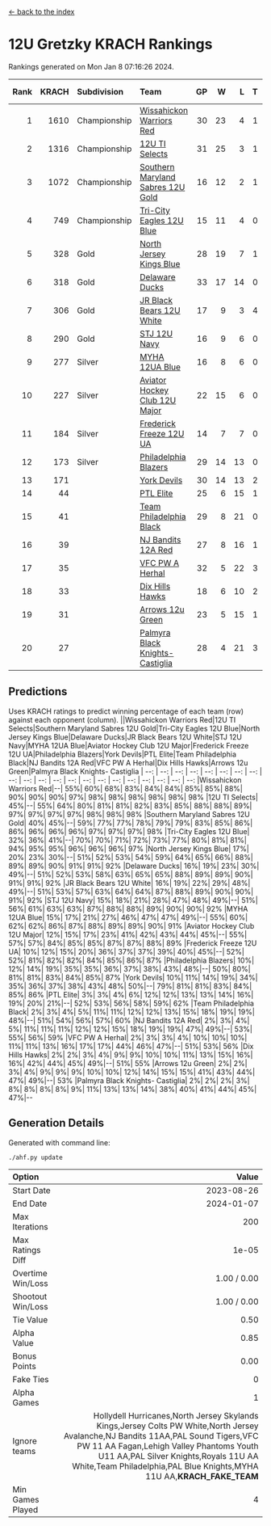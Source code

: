 [<- back to the index](readme.md)
# 12U Gretzky KRACH Rankings
Rankings generated on Mon Jan  8 07:16:26 2024.

Rank|KRACH|Subdivision|Team|GP|W|L|T|OTW|OTL|SoS|Exp Wins|Win Diff
---:|---:|:---|:---|---:|---:|---:|---:|---:|---:|---:|---:|---:
1|1610|Championship|[Wissahickon Warriors Red](https://gamesheetstats.com/seasons/3659/teams/140468/schedule)|30|23|4|1|2|0|356|26.3|-0.0
2|1316|Championship|[12U TI Selects](https://gamesheetstats.com/seasons/3659/teams/140450/schedule)|31|25|3|1|0|2|375|26.3|-0.0
3|1072|Championship|[Southern Maryland Sabres 12U Gold](https://gamesheetstats.com/seasons/3659/teams/140463/schedule)|16|12|2|1|0|1|446|13.3|-0.0
4|749|Championship|[Tri-City Eagles 12U Blue](https://gamesheetstats.com/seasons/3659/teams/140466/schedule)|15|11|4|0|0|0|417|11.8|-0.0
5|328|Gold|[North Jersey Kings Blue](https://gamesheetstats.com/seasons/3659/teams/140459/schedule)|28|19|7|1|1|0|221|21.4|0.0
6|318|Gold|[Delaware Ducks](https://gamesheetstats.com/seasons/3659/teams/140453/schedule)|33|17|14|0|2|0|416|19.8|-0.0
7|306|Gold|[JR Black Bears 12U White](https://gamesheetstats.com/seasons/3659/teams/140456/schedule)|17|9|3|4|0|1|406|11.8|-0.0
8|290|Gold|[STJ 12U Navy](https://gamesheetstats.com/seasons/3659/teams/140464/schedule)|16|9|6|0|1|0|354|10.8|-0.0
9|277|Silver|[MYHA 12UA Blue](https://gamesheetstats.com/seasons/3659/teams/140457/schedule)|16|8|6|0|1|1|453|9.8|-0.0
10|227|Silver|[Aviator Hockey Club 12U Major](https://gamesheetstats.com/seasons/3659/teams/140452/schedule)|22|15|6|0|1|0|184|16.9|0.0
11|184|Silver|[Frederick Freeze 12U UA](https://gamesheetstats.com/seasons/3659/teams/140455/schedule)|14|7|7|0|0|0|399|7.9|0.0
12|173|Silver|[Philadelphia Blazers](https://gamesheetstats.com/seasons/3659/teams/140461/schedule)|29|14|13|0|1|1|410|15.8|-0.0
13|171||[York Devils](https://gamesheetstats.com/seasons/3659/teams/140469/schedule)|30|14|13|2|1|0|342|16.8|-0.0
14|44||[PTL Elite](https://gamesheetstats.com/seasons/3659/teams/140462/schedule)|25|6|15|1|1|2|325|8.4|0.0
15|41||[Team Philadelphia Black](https://gamesheetstats.com/seasons/3659/teams/140465/schedule)|29|8|21|0|0|0|267|8.9|0.0
16|39||[NJ Bandits 12A Red](https://gamesheetstats.com/seasons/3659/teams/140458/schedule)|27|8|16|1|0|2|273|9.4|0.0
17|35||[VFC PW A Herhal](https://gamesheetstats.com/seasons/3659/teams/140467/schedule)|32|5|22|3|1|1|333|8.3|-0.0
18|33||[Dix Hills Hawks](https://gamesheetstats.com/seasons/3659/teams/140454/schedule)|18|6|10|2|0|0|104|7.9|0.0
19|31||[Arrows 12u Green](https://gamesheetstats.com/seasons/3659/teams/140451/schedule)|23|5|15|1|2|0|196|8.4|0.0
20|27||[Palmyra Black Knights- Castiglia](https://gamesheetstats.com/seasons/3659/teams/140460/schedule)|28|4|21|3|0|0|429|6.4|0.0

## Predictions
Uses KRACH ratings to predict winning percentage of each team (row) against each opponent (column).
||Wissahickon Warriors Red|12U TI Selects|Southern Maryland Sabres 12U Gold|Tri-City Eagles 12U Blue|North Jersey Kings Blue|Delaware Ducks|JR Black Bears 12U White|STJ 12U Navy|MYHA 12UA Blue|Aviator Hockey Club 12U Major|Frederick Freeze 12U UA|Philadelphia Blazers|York Devils|PTL Elite|Team Philadelphia Black|NJ Bandits 12A Red|VFC PW A Herhal|Dix Hills Hawks|Arrows 12u Green|Palmyra Black Knights- Castiglia
| --: | --: | --: | --: | --: | --: | --: | --: | --: | --: | --: | --: | --: | --: | --: | --: | --: | --: | --: | --: | --: 
|Wissahickon Warriors Red|--| 55%| 60%| 68%| 83%| 84%| 84%| 85%| 85%| 88%| 90%| 90%| 90%| 97%| 98%| 98%| 98%| 98%| 98%| 98%
|12U TI Selects| 45%|--| 55%| 64%| 80%| 81%| 81%| 82%| 83%| 85%| 88%| 88%| 89%| 97%| 97%| 97%| 97%| 98%| 98%| 98%
|Southern Maryland Sabres 12U Gold| 40%| 45%|--| 59%| 77%| 77%| 78%| 79%| 79%| 83%| 85%| 86%| 86%| 96%| 96%| 96%| 97%| 97%| 97%| 98%
|Tri-City Eagles 12U Blue| 32%| 36%| 41%|--| 70%| 70%| 71%| 72%| 73%| 77%| 80%| 81%| 81%| 94%| 95%| 95%| 96%| 96%| 96%| 97%
|North Jersey Kings Blue| 17%| 20%| 23%| 30%|--| 51%| 52%| 53%| 54%| 59%| 64%| 65%| 66%| 88%| 89%| 89%| 90%| 91%| 91%| 92%
|Delaware Ducks| 16%| 19%| 23%| 30%| 49%|--| 51%| 52%| 53%| 58%| 63%| 65%| 65%| 88%| 89%| 89%| 90%| 91%| 91%| 92%
|JR Black Bears 12U White| 16%| 19%| 22%| 29%| 48%| 49%|--| 51%| 53%| 57%| 63%| 64%| 64%| 87%| 88%| 89%| 90%| 90%| 91%| 92%
|STJ 12U Navy| 15%| 18%| 21%| 28%| 47%| 48%| 49%|--| 51%| 56%| 61%| 63%| 63%| 87%| 88%| 88%| 89%| 90%| 90%| 92%
|MYHA 12UA Blue| 15%| 17%| 21%| 27%| 46%| 47%| 47%| 49%|--| 55%| 60%| 62%| 62%| 86%| 87%| 88%| 89%| 89%| 90%| 91%
|Aviator Hockey Club 12U Major| 12%| 15%| 17%| 23%| 41%| 42%| 43%| 44%| 45%|--| 55%| 57%| 57%| 84%| 85%| 85%| 87%| 87%| 88%| 89%
|Frederick Freeze 12U UA| 10%| 12%| 15%| 20%| 36%| 37%| 37%| 39%| 40%| 45%|--| 52%| 52%| 81%| 82%| 82%| 84%| 85%| 86%| 87%
|Philadelphia Blazers| 10%| 12%| 14%| 19%| 35%| 35%| 36%| 37%| 38%| 43%| 48%|--| 50%| 80%| 81%| 81%| 83%| 84%| 85%| 87%
|York Devils| 10%| 11%| 14%| 19%| 34%| 35%| 36%| 37%| 38%| 43%| 48%| 50%|--| 79%| 81%| 81%| 83%| 84%| 85%| 86%
|PTL Elite|  3%|  3%|  4%|  6%| 12%| 12%| 13%| 13%| 14%| 16%| 19%| 20%| 21%|--| 52%| 53%| 56%| 58%| 59%| 62%
|Team Philadelphia Black|  2%|  3%|  4%|  5%| 11%| 11%| 12%| 12%| 13%| 15%| 18%| 19%| 19%| 48%|--| 51%| 54%| 56%| 57%| 60%
|NJ Bandits 12A Red|  2%|  3%|  4%|  5%| 11%| 11%| 11%| 12%| 12%| 15%| 18%| 19%| 19%| 47%| 49%|--| 53%| 55%| 56%| 59%
|VFC PW A Herhal|  2%|  3%|  3%|  4%| 10%| 10%| 10%| 11%| 11%| 13%| 16%| 17%| 17%| 44%| 46%| 47%|--| 51%| 53%| 56%
|Dix Hills Hawks|  2%|  2%|  3%|  4%|  9%|  9%| 10%| 10%| 11%| 13%| 15%| 16%| 16%| 42%| 44%| 45%| 49%|--| 51%| 55%
|Arrows 12u Green|  2%|  2%|  3%|  4%|  9%|  9%|  9%| 10%| 10%| 12%| 14%| 15%| 15%| 41%| 43%| 44%| 47%| 49%|--| 53%
|Palmyra Black Knights- Castiglia|  2%|  2%|  2%|  3%|  8%|  8%|  8%|  8%|  9%| 11%| 13%| 13%| 14%| 38%| 40%| 41%| 44%| 45%| 47%|--

## Generation Details

Generated with command line:
```
./ahf.py update
```

| Option | Value |
| :----- | ----: |
| Start Date | 2023-08-26 |
| End Date | 2024-01-07 |
| Max Iterations | 200 |
| Max Ratings Diff | 1e-05 |
| Overtime Win/Loss | 1.00 / 0.00 |
| Shootout Win/Loss | 1.00 / 0.00 |
| Tie Value | 0.50 |
| Alpha Value | 0.85 |
| Bonus Points | 0.00 |
| Fake Ties | 0 |
| Alpha Games | 1 |
| Ignore teams | Hollydell Hurricanes,North Jersey Skylands Kings,Jersey Colts PW White,North Jersey Avalanche,NJ Bandits 11AA,PAL Sound Tigers,VFC PW 11 AA Fagan,Lehigh Valley Phantoms Youth U11 AA,PAL Silver Knights,Royals 11U AA White,Team Philadelphia,PAL Blue Knights,MYHA 11U AA,__KRACH_FAKE_TEAM__ |
| Min Games Played | 4 |

